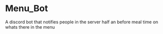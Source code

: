 # Menu_Bot
A discord bot that notifies people in the server half an before meal time on whats there in the menu
